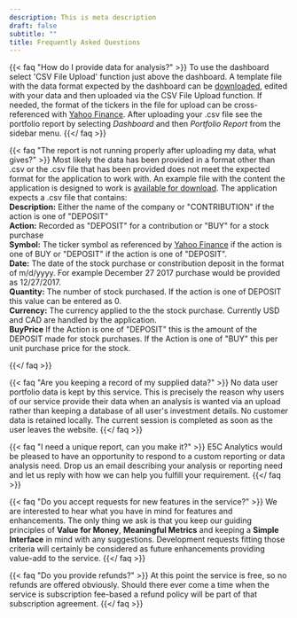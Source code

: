 ```yaml
---
description: This is meta description
draft: false
subtitle: ""
title: Frequently Asked Questions
---
```



{{< faq "How do I provide data for analysis?" >}}
To use the dashboard select 'CSV File Upload' function just above the dashboard.  A template file with the data format expected by the dashboard can be [downloaded](files/MYPORTFOLIO.zip), edited with your data and then uploaded via the CSV File Upload function.  If needed, the format of the tickers in the file for upload can be cross-referenced with [Yahoo Finance](https://finance.yahoo.com). After uploading your .csv file see the portfolio report by selecting *Dashboard* and then *Portfolio Report* from the sidebar menu.
{{</ faq >}}

{{< faq "The report is not running properly after uploading my data, what gives?" >}}
Most likely the data has been provided in a format other than .csv or the .csv file that has been provided does not meet the expected format for the application to work with. An example file with the content the application is designed to work is [available for download](files/MYPORTFOLIO.zip). The application expects a .csv file that contains:  
**Description:** Either the name of the company or "CONTRIBUTION" if the action is one of "DEPOSIT"  
**Action:** Recorded as "DEPOSIT" for a contribution or "BUY" for a stock purchase  
**Symbol:** The ticker symbol as referenced by [Yahoo Finance](https://finance.yahoo.com) if the action is one of BUY or "DEPOSIT" if the action is one of "DEPOSIT".  
**Date:** The date of the stock purchase or constribution deposit in the format of m/d/yyyy.  For example December 27 2017 purchase would be provided as 12/27/2017.  
**Quantity:** The number of stock purchased.  If the action is one of DEPOSIT this value can be entered as 0.  
**Currency:** The currency applied to the the stock purchase.  Currently USD and CAD are handled by the application.  
**BuyPrice** If the Action is one of "DEPOSIT" this is the amount of the DEPOSIT made for stock purchases.  If the Action is one of "BUY" this per unit purchase price for the stock.  

{{</ faq >}}

{{< faq "Are you keeping a record of my supplied data?" >}}
No data user portfolio data is kept by this service.  This is precisely the reason why users of our service provide their data when an analysis is wanted via an upload rather than keeping a database of all user's investment details.  No customer data is retained locally.  The current session is completed as soon as the user leaves the website.
{{</ faq >}}

{{< faq "I need a unique report, can you make it?" >}}
E5C Analytics would be pleased to have an opportunity to respond to a custom reporting or data analysis need.  Drop us an email describing your analysis or reporting need and let us reply with how we can help you fulfill your requirement.
{{</ faq >}}


{{< faq "Do you accept requests for new features in the service?" >}}
We are interested to hear what you have in mind for features and enhancements.  The only thing we ask is that you keep our guiding principles of **Value for Money**, **Meaningful Metrics** and keeping a **Simple Interface** in mind with any suggestions.    Development requests fitting those criteria will certainly be considered as future enhancements providing value-add to the service.
{{</ faq >}}

{{< faq "Do you provide refunds?" >}}
At this point the service is free, so no refunds are offered obviously.  Should there ever come a time when the service is subscription fee-based a refund policy will be part of that subscription agreement. 
{{</ faq >}}


